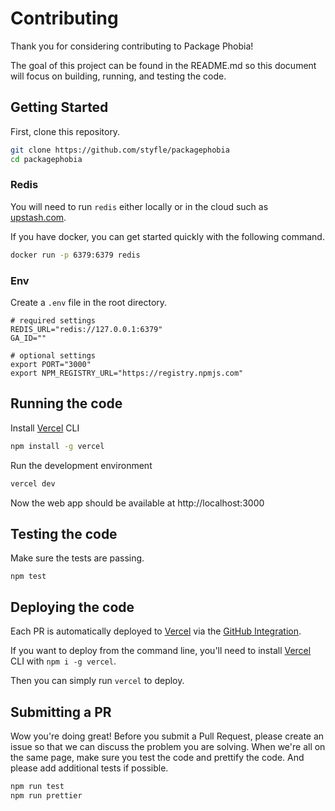 # Contributing

Thank you for considering contributing to Package Phobia!

The goal of this project can be found in the README.md so this document will focus on building, running, and testing the code.

## Getting Started

First, clone this repository.

```sh
git clone https://github.com/styfle/packagephobia
cd packagephobia
```

### Redis

You will need to run `redis` either locally or in the cloud such as [upstash.com](https://upstash.com/?ref=packagephobia).

If you have docker, you can get started quickly with the following command.

```sh
docker run -p 6379:6379 redis
```

### Env

Create a `.env` file in the root directory.

```
# required settings
REDIS_URL="redis://127.0.0.1:6379"
GA_ID=""

# optional settings
export PORT="3000"
export NPM_REGISTRY_URL="https://registry.npmjs.com"
```

## Running the code

Install [Vercel](https://vercel.com/download) CLI

```sh
npm install -g vercel
```

Run the development environment

```sh
vercel dev
```

Now the web app should be available at http://localhost:3000


## Testing the code

Make sure the tests are passing.

```
npm test
```

## Deploying the code

Each PR is automatically deployed to [Vercel](https://vercel.com/?utm_source=packagephobia) via the [GitHub Integration](https://vercel.com/github).

If you want to deploy from the command line, you'll need to install [Vercel](https://vercel.com) CLI with `npm i -g vercel`.

Then you can simply run `vercel` to deploy.

## Submitting a PR

Wow you're doing great! Before you submit a Pull Request, please create an issue so that we can discuss the problem you are solving. When we're all on the same page, make sure you test the code and prettify the code. And please add additional tests if possible.

```sh
npm run test
npm run prettier
```
